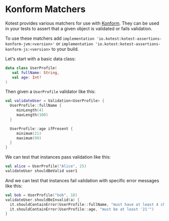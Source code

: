 Konform Matchers
==============


Kotest provides various matchers for use with [Konform](https://github.com/konform-kt/konform).
They can be used in your tests to assert that a given object is validated or fails validation.

To use these matchers add `implementation 'io.kotest:kotest-assertions-konform-jvm:<version>'` or `implementation 'io.kotest:kotest-assertions-konform-js:<version>` to your build.

Let's start with a basic data class:

```kotlin
data class UserProfile(
   val fullName: String,
   val age: Int?
)
```

Then given a `UserProfile` validator like this:

```kotlin
val validateUser = Validation<UserProfile> {
  UserProfile::fullName {
     minLength(4)
     maxLength(100)
  }

  UserProfile::age ifPresent {
     minimum(21)
     maximum(99)
  }
}
```

We can test that instances pass validation like this:

```kotlin
val alice = UserProfile("Alice", 25)
validateUser shouldBeValid user1
```

And we can test that instances fail validation with specific error messages like this:

```kotlin
val bob = UserProfile("bob", 18)
validateUser.shouldBeInvalid(a) {
  it.shouldContainError(UserProfile::fullName, "must have at least 4 characters")
  it.shouldContainError(UserProfile::age, "must be at least '21'")
}
```
